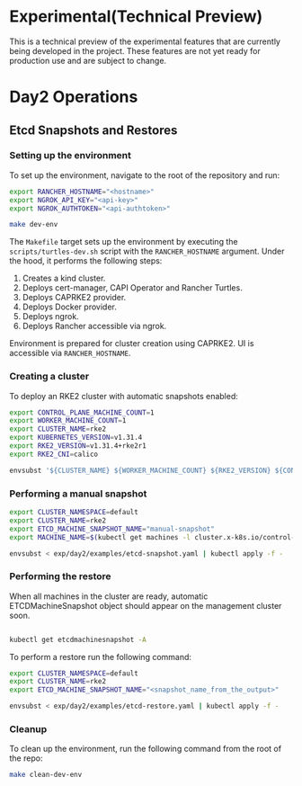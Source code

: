 # Experimental(Technical Preview)

This is a technical preview of the experimental features that are currently being developed in the project. These features are not yet ready for production use and are subject to change.

# Day2 Operations

## Etcd Snapshots and Restores

### Setting up the environment

To set up the environment, navigate to the root of the repository and run:

```bash
export RANCHER_HOSTNAME="<hostname>"
export NGROK_API_KEY="<api-key>"
export NGROK_AUTHTOKEN="<api-authtoken>"

make dev-env
```

The `Makefile` target sets up the environment by executing the `scripts/turtles-dev.sh`
script with the `RANCHER_HOSTNAME` argument. Under the hood, it performs the following steps:

1. Creates a kind cluster.
2. Deploys cert-manager, CAPI Operator and Rancher Turtles.
3. Deploys CAPRKE2 provider.
4. Deploys Docker provider.
5. Deploys ngrok.
6. Deploys Rancher accessible via ngrok.

Environment is prepared for cluster creation using CAPRKE2. UI is accessible via `RANCHER_HOSTNAME`.

### Creating a cluster

To deploy an RKE2 cluster with automatic snapshots enabled:

```bash
export CONTROL_PLANE_MACHINE_COUNT=1
export WORKER_MACHINE_COUNT=1
export CLUSTER_NAME=rke2
export KUBERNETES_VERSION=v1.31.4
export RKE2_VERSION=v1.31.4+rke2r1
export RKE2_CNI=calico

envsubst '${CLUSTER_NAME} ${WORKER_MACHINE_COUNT} ${RKE2_VERSION} ${CONTROL_PLANE_MACHINE_COUNT} ${KUBERNETES_VERSION} ${RKE2_CNI}' < test/e2e/data/cluster-templates/docker-rke2.yaml | kubectl apply -f -
```

### Performing a manual snapshot

```bash
export CLUSTER_NAMESPACE=default
export CLUSTER_NAME=rke2
export ETCD_MACHINE_SNAPSHOT_NAME="manual-snapshot"
export MACHINE_NAME=$(kubectl get machines -l cluster.x-k8s.io/control-plane  -o jsonpath='{.items[0].metadata.name}')

envsubst < exp/day2/examples/etcd-snapshot.yaml | kubectl apply -f -
```

### Performing the restore

When all machines in the cluster are ready, automatic ETCDMachineSnapshot object should appear on the management cluster soon.

```bash

kubectl get etcdmachinesnapshot -A
```

To perform a restore run the following command:

```bash
export CLUSTER_NAMESPACE=default
export CLUSTER_NAME=rke2
export ETCD_MACHINE_SNAPSHOT_NAME="<snapshot_name_from_the_output>"

envsubst < exp/day2/examples/etcd-restore.yaml | kubectl apply -f -
```

### Cleanup

To clean up the environment, run the following command from the root of the repo:

```bash
make clean-dev-env
```
